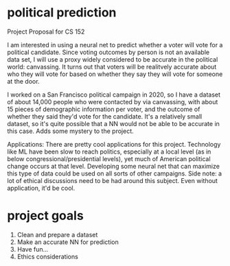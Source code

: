 # political prediction
Project Proposal for CS 152

I am interested in using a neural net to predict whether a voter will vote for a political candidate. Since voting outcomes by person is not an available data set, I will use a proxy widely considered to be accurate in the political world: canvassing. It turns out that voters will be realitvely accurate about who they will vote for based on whether they say they will vote for someone at the door. 

I worked on a San Francisco political campaign in 2020, so I have a dataset of about 14,000 people who were contacted by via canvassing, with about 15 pieces of demographic information per voter, and the outcome of whether they said they'd vote for the candidate. It's a relatively small dataset, so it's quite possible that a NN would not be able to be accurate in this case. Adds some mystery to the project. 

Applications: There are pretty cool applications for this project. Technology like ML have been slow to reach politics, especially at a local level (as in below congressional/presidential levels), yet much of American political change occurs at that level. Developing some neural net that can maximize this type of data could be used on all sorts of other campaigns. Side note: a lot of ethical discussions need to be had around this subject. Even without application, it'd be cool. 

# project goals
1. Clean and prepare a dataset
2. Make an accurate NN for prediction
3. Have fun...
4. Ethics considerations

